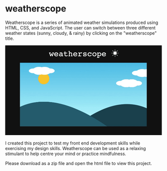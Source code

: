 # weatherscope
Weatherscope is a series of animated weather simulations produced using HTML, CSS, and JavaScript. The user can switch between three different weather states (sunny, cloudy, & rainy) by clicking on the "weatherscope" title.

![](weatherscope.gif)

I created this project to test my front end development skills while exercising my design skills. Weatherscope can be used as a relaxing stimulant to help centre your mind or practice mindfulness.

Please download as a zip file and open the html file to view this project.
